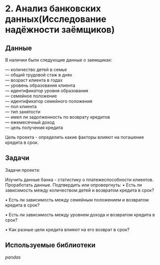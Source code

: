 # 2. Анализ банковских данных(Исследование надёжности заёмщиков)


## Данные

В наличии были следующие данные о заемщиках:

 — количество детей в семье  
 — общий трудовой стаж в днях  
 — возраст клиента в годах  
 — уровень образования клиента  
 — идентификатор уровня образования  
 — семейное положение  
 — идентификатор семейного положения  
 — пол клиента  
 — тип занятости  
 — имел ли задолженность по возврату кредитов  
 — ежемесячный доход  
 — цель получения кредита  

Цель проекта - определить какие факторы влияют на погашение кредита в срок.  

## Задачи
Задачи проекта:

Изучить данные банка - статистику о платежеспособности клиентов.
Проработать данные.
Подтвердить или опровергнуть:
• Есть ли зависимость между количеством детей и возвратом кредита в срок?

• Есть ли зависимость между семейным положением и возвратом кредита в срок?

• Есть ли зависимость между уровнем дохода и возвратом кредита в срок?

• Как разные цели кредита влияют на его возврат в срок?
## Используемые библиотеки
*pandas*
